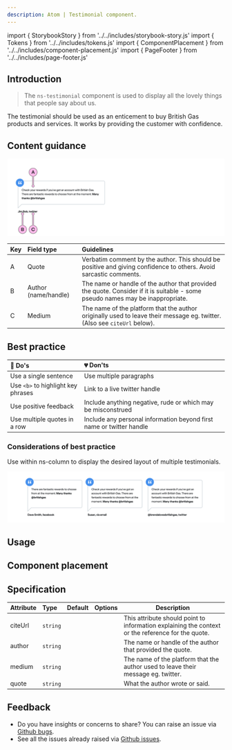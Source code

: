 ```yaml
---
description: Atom | Testimonial component.
---
```


import { StorybookStory } from '../../includes/storybook-story.js'
import { Tokens } from '../../includes/tokens.js'
import { ComponentPlacement } from '../../includes/component-placement.js'
import { PageFooter } from '../../includes/page-footer.js'

## Introduction

> The `ns-testimonial` component is used to display all the lovely things that people say about us.

The testimonial should be used as an enticement to buy British Gas products and services. It works by providing the customer with confidence.

## Content guidance

![Labelled diagram of the ns-testimonial component](images/ns-testimonial/content-guidance.webp)

| Key | Field type | Guidelines |
| :--- | :--- | :--- |
| A | Quote | Verbatim comment by the author. This should be positive and giving confidence to others. Avoid sarcastic comments. |
| B | Author (name/handle) | The name or handle of the author that provided the quote. Consider if it is suitable - some pseudo names may be inappropriate. |
| C | Medium | The name of the platform that the author originally used to leave their message eg. twitter. (Also see `citeUrl` below). |

## Best practice

| 💚 Do's | 💔 Don'ts |
| :---  | :---  |
| Use a single sentence | Use multiple paragraphs |
| Use `<b>` to highlight key phrases | Link to a live twitter handle |
| Use positive feedback | Include anything negative, rude or which may be misconstrued  |
| Use multiple quotes in a row | Include any personal information beyond first name or twitter handle |

### Considerations of best practice

Use within ns-column to display the desired layout of multiple testimonials.

![Example showing multiple testimonials layout using ns-column](images/ns-testimonial/best-practice.webp)

## Usage

<StorybookStory story="components-ns-testimonial--standard"></StorybookStory>

## Component placement

<ComponentPlacement component="ns-testimonial" parentComponents="ns-column"></ComponentPlacement>

## Specification

| Attribute | Type | Default | Options | Description |
| :--- | :--- | :--- | :--- |-------------|
| citeUrl | `string` |  |  | This attribute should point to information explaining the context or the reference for the quote. |
| author | `string` |  |  | The name or handle of the author that provided the quote. |
| medium | `string` |  |  | The name of the platform that the author used to leave their message eg. twitter.|
| quote | `string` |  |  | What the author wrote or said. |

<Tokens component="testimonial"></Tokens>

## Feedback

* Do you have insights or concerns to share? You can raise an issue via [Github bugs](https://github.com/ConnectedHomes/nucleus/issues/new?assignees=&labels=Bug&template=a--bug-report.md&title=[bug]%20[ns-testimonial]).
* See all the issues already raised via [Github issues](https://github.com/connectedHomes/nucleus/issues?utf8=%E2%9C%93&q=is%3Aopen+is%3Aissue+label%3ABug+[ns-testimonial]).

<PageFooter></PageFooter>
